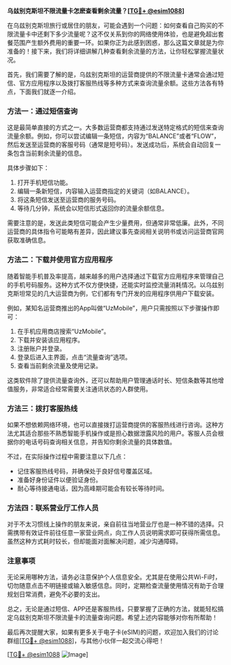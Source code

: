 **乌兹别克斯坦不限流量卡怎麽查看剩余流量？[[TG💪+ @esim1088](https://t.me/s/esim1088)]**

在乌兹别克斯坦旅行或居住的朋友，可能会遇到一个问题：如何查看自己购买的不限流量卡中还剩下多少流量呢？这不仅关系到你的网络使用体验，也是避免超出套餐范围产生额外费用的重要一环。如果你正为此感到困惑，那么这篇文章就是为你准备的！接下来，我们将详细讲解几种查看剩余流量的方法，让你轻松掌握流量状况。

首先，我们需要了解的是，乌兹别克斯坦的运营商提供的不限流量卡通常会通过短信、官方应用程序以及拨打客服热线等多种方式来查询流量余额。这些方法各有特点，下面我们就逐一介绍。

### 方法一：通过短信查询

这是最简单直接的方式之一。大多数运营商都支持通过发送特定格式的短信来查询流量余额。例如，你可以尝试编辑一条短信，内容为“BALANCE”或者“FLOW”，然后发送至运营商的客服号码（通常是短号码）。发送成功后，系统会自动回复一条包含当前剩余流量的信息。

具体步骤如下：
1. 打开手机短信功能。
2. 编辑一条新短信，内容输入运营商指定的关键词（如BALANCE）。
3. 将这条短信发送至运营商的服务号码。
4. 等待几分钟，系统会以短信形式返回你的流量余额信息。

需要注意的是，发送此类短信可能会产生少量费用，但通常非常低廉。此外，不同运营商的具体指令可能略有差异，因此建议事先查阅相关说明书或访问运营商官网获取准确信息。

### 方法二：下载并使用官方应用程序

随着智能手机普及率提高，越来越多的用户选择通过下载官方应用程序来管理自己的手机号码服务。这种方式不仅方便快捷，还能实时监控流量消耗情况。以乌兹别克斯坦常见的几大运营商为例，它们都有专门开发的应用程序供用户下载安装。

例如，某知名运营商推出的App叫做“UzMobile”，用户只需按照以下步骤操作即可：
1. 在手机应用商店搜索“UzMobile”。
2. 下载并安装该应用程序。
3. 注册账户并登录。
4. 登录后进入主界面，点击“流量查询”选项。
5. 查看当前剩余流量及使用记录。

这类软件除了提供流量查询外，还可以帮助用户管理通话时长、短信条数等其他增值服务，非常适合经常需要关注通讯状态的人群使用。

### 方法三：拨打客服热线

如果不想依赖网络环境，也可以直接拨打运营商提供的客服热线进行咨询。这种方法尤其适合那些不熟悉智能手机操作或是担心数据泄露风险的用户。客服人员会根据你的电话号码查询相关信息，并告知你剩余流量的具体数值。

不过，在实际操作过程中需要注意以下几点：
- 记住客服热线号码，并确保处于良好信号覆盖区域。
- 准备好身份证件以便验证身份。
- 耐心等待接通电话，因为高峰期可能会有较长等待时间。

### 方法四：联系营业厅工作人员

对于不太习惯线上操作的朋友来说，亲自前往当地营业厅也是一种不错的选择。只需携带有效证件前往任意一家营业网点，向工作人员说明需求即可获得所需信息。虽然这种方式耗时较长，但却能面对面解决问题，减少沟通障碍。

### 注意事项

无论采用哪种方法，请务必注意保护个人信息安全。尤其是在使用公共Wi-Fi时，切勿随意点击不明链接或输入敏感信息。同时，定期检查流量使用情况有助于合理规划日常消费，避免不必要的支出。

总之，无论是通过短信、APP还是客服热线，只要掌握了正确的方法，就能轻松搞定乌兹别克斯坦不限流量卡的流量查询问题。希望上述内容能够对你有所帮助！

最后再次提醒大家，如果有更多关于电子卡(eSIM)的问题，欢迎加入我们的讨论群组[[TG💪+ @esim1088](https://t.me/s/esim1088)]，与其他小伙伴一起交流心得吧！

[[TG💪+ @esim1088](https://t.me/s/esim1088) ![Image](https://i.postimg.cc/4NQfJmqS/Snipaste-2025-05-13-00-14-12.png)]